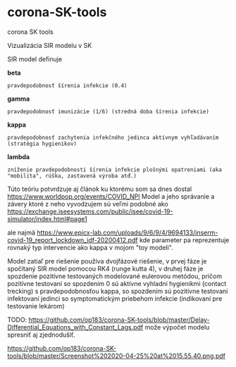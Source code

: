 # corona-SK-tools
corona SK tools

Vizualizácia SIR modelu v SK

SIR model definuje

  <B>beta</B>
  
    pravdepodobnosť šírenia infekcie (0.4)

  <B>gamma</B>
  
    pravdepodobnosť imunizácie (1/6) (stredná doba šírenia infekcie)
    
  <B>kappa</B>
  
    pravdepodobnosť zachytenia infekčného jedinca aktívnym vyhľadávaním (stratégia hygienikov)
    
   <B>lambda</B>
   
    zníženie pravdepodobnosti šírenia infekcie plošnými opatreniami (aka "mobilita", rúška, zastavená výroba atď.)
    


Túto teóriu potvrdzuje aj článok ku ktorému som sa dnes dostal https://www.worldpop.org/events/COVID_NPI
Model a jeho správanie a závery ktoré z neho vyvodzujem sú veľmi podobné ako https://exchange.iseesystems.com/public/isee/covid-19-simulator/index.html#page1

ale najmä https://www.epicx-lab.com/uploads/9/6/9/4/9694133/inserm-covid-19_report_lockdown_idf-20200412.pdf kde parameter pa reprezentuje rovnaký typ intervencie ako kappa v mojom "toy modeli".

Model zatiaľ pre riešenie používa dvojfázové riešenie, v prvej fáze je spočítaný SIR model pomocou RK4 (runge kutta 4), v druhej fáze je spozdenie pozitívne testovaných modelované eulerovou metódou, pričom pozitívne testovaní so spozdením 0 sú aktívne vyhladní hygienikmi (contact trecking) s pravdepodobnosťou kappa, so spozdením sú pozitívne testovaní infektovaní jedinci so symptomatickým priebehom infekcie (indikovaní pre testovanie lekárom)

TODO: https://github.com/op183/corona-SK-tools/blob/master/Delay-Differential_Equations_with_Constant_Lags.pdf može výpočet modelu spresniť aj zjednodušiť.

https://github.com/op183/corona-SK-tools/blob/master/Screenshot%202020-04-25%20at%2015.55.40.png.pdf

